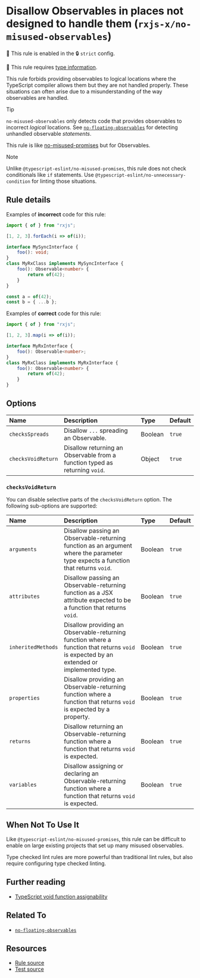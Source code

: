# Disallow Observables in places not designed to handle them (`rxjs-x/no-misused-observables`)

💼 This rule is enabled in the 🔒 `strict` config.

💭 This rule requires [type information](https://typescript-eslint.io/linting/typed-linting).

<!-- end auto-generated rule header -->

This rule forbids providing observables to logical locations where the TypeScript compiler allows them but they are not handled properly.
These situations can often arise due to a misunderstanding of the way observables are handled.

> [!TIP]
> `no-misused-observables` only detects code that provides observables to incorrect _logical_ locations.
> See [`no-floating-observables`](./no-floating-observables.md) for detecting unhandled observable _statements_.

This rule is like [no-misused-promises](https://typescript-eslint.io/rules/no-misused-promises) but for Observables.

> [!NOTE]
> Unlike `@typescript-eslint/no-misused-promises`, this rule does not check conditionals like `if` statements.
> Use `@typescript-eslint/no-unnecessary-condition` for linting those situations.

## Rule details

Examples of **incorrect** code for this rule:

```ts
import { of } from "rxjs";

[1, 2, 3].forEach(i => of(i));

interface MySyncInterface {
    foo(): void;
}
class MyRxClass implements MySyncInterface {
    foo(): Observable<number> {
        return of(42);
    }
}

const a = of(42);
const b = { ...b };
```

Examples of **correct** code for this rule:

```ts
import { of } from "rxjs";

[1, 2, 3].map(i => of(i));

interface MyRxInterface {
    foo(): Observable<number>;
}
class MyRxClass implements MyRxInterface {
    foo(): Observable<number> {
        return of(42);
    }
}
```

## Options

<!-- WARNING: not auto-generated! -->

| Name               | Description                                                                 | Type    | Default |
| :----------------- | :-------------------------------------------------------------------------- | :------ | :------ |
| `checksSpreads`    | Disallow `...` spreading an Observable.                                     | Boolean | `true`  |
| `checksVoidReturn` | Disallow returning an Observable from a function typed as returning `void`. | Object  | `true`  |

### `checksVoidReturn`

You can disable selective parts of the `checksVoidReturn` option. The following sub-options are supported:

| Name               | Description                                                                                                                              | Type    | Default |
| :----------------- | :--------------------------------------------------------------------------------------------------------------------------------------- | :------ | :------ |
| `arguments`        | Disallow passing an Observable-returning function as an argument where the parameter type expects a function that returns `void`.        | Boolean | `true`  |
| `attributes`       | Disallow passing an Observable-returning function as a JSX attribute expected to be a function that returns `void`.                      | Boolean | `true`  |
| `inheritedMethods` | Disallow providing an Observable-returning function where a function that returns `void` is expected by an extended or implemented type. | Boolean | `true`  |
| `properties`       | Disallow providing an Observable-returning function where a function that returns `void` is expected by a property.                      | Boolean | `true`  |
| `returns`          | Disallow returning an Observable-returning function where a function that returns `void` is expected.                                    | Boolean | `true`  |
| `variables`        | Disallow assigning or declaring an Observable-returning function where a function that returns `void` is expected.                       | Boolean | `true`  |

## When Not To Use It

Like `@typescript-eslint/no-misused-promises`,
this rule can be difficult to enable on large existing projects that set up many misused observables.

Type checked lint rules are more powerful than traditional lint rules, but also require configuring type checked linting.

## Further reading

- [TypeScript void function assignability](https://github.com/Microsoft/TypeScript/wiki/FAQ#why-are-functions-returning-non-void-assignable-to-function-returning-void)

## Related To

- [`no-floating-observables`](./no-floating-observables.md)

## Resources

- [Rule source](https://github.com/JasonWeinzierl/eslint-plugin-rxjs-x/blob/main/src/rules/no-misused-observables.ts)
- [Test source](https://github.com/JasonWeinzierl/eslint-plugin-rxjs-x/blob/main/tests/rules/no-misused-observables.test.ts)
